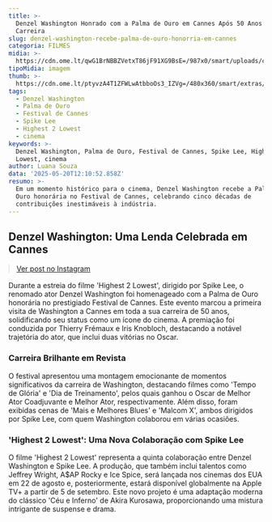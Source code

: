 ```yaml
---
title: >-
  Denzel Washington Honrado com a Palma de Ouro em Cannes Após 50 Anos de
  Carreira
slug: denzel-washington-recebe-palma-de-ouro-honorria-em-cannes
categoria: FILMES
midia: >-
  https://cdn.ome.lt/qwG1BrNBBZVetxT86jF91XG9BsE=/987x0/smart/uploads/conteudo/fotos/Design_sem_nome_31_kA9HiC4.png
tipoMidia: imagem
thumb: >-
  https://cdn.ome.lt/ptyvzA4T1ZFWLwAtbboOs3_IZVg=/480x360/smart/extras/conteudos/Design_sem_nome_31_GCdCwka.png
tags:
  - Denzel Washington
  - Palma de Ouro
  - Festival de Cannes
  - Spike Lee
  - Highest 2 Lowest
  - cinema
keywords: >-
  Denzel Washington, Palma de Ouro, Festival de Cannes, Spike Lee, Highest 2
  Lowest, cinema
author: Luana Souza
data: '2025-05-20T12:10:52.858Z'
resumo: >-
  Em um momento histórico para o cinema, Denzel Washington recebe a Palma de
  Ouro honorária no Festival de Cannes, celebrando cinco décadas de
  contribuições inestimáveis à indústria.
---
```


## Denzel Washington: Uma Lenda Celebrada em Cannes

<blockquote class="instagram-media" data-instgrm-permalink="https://www.instagram.com/reel/DJ2Bnv5Oosx/" data-instgrm-version="14" style="width:100%; max-width:540px; margin:1rem auto;"><a href="https://www.instagram.com/reel/DJ2Bnv5Oosx/">Ver post no Instagram</a></blockquote>

Durante a estreia do filme 'Highest 2 Lowest', dirigido por Spike Lee, o renomado ator Denzel Washington foi homenageado com a Palma de Ouro honorária no prestigiado Festival de Cannes. Este evento marcou a primeira visita de Washington a Cannes em toda a sua carreira de 50 anos, solidificando seu status como um ícone do cinema. A premiação foi conduzida por Thierry Frémaux e Iris Knobloch, destacando a notável trajetória do ator, que inclui duas vitórias no Oscar.

### Carreira Brilhante em Revista

O festival apresentou uma montagem emocionante de momentos significativos da carreira de Washington, destacando filmes como 'Tempo de Glória' e 'Dia de Treinamento', pelos quais ganhou o Oscar de Melhor Ator Coadjuvante e Melhor Ator, respectivamente. Além disso, foram exibidas cenas de 'Mais e Melhores Blues' e 'Malcom X', ambos dirigidos por Spike Lee, com quem Washington colaborou em várias ocasiões.

### 'Highest 2 Lowest': Uma Nova Colaboração com Spike Lee

O filme 'Highest 2 Lowest' representa a quinta colaboração entre Denzel Washington e Spike Lee. A produção, que também inclui talentos como Jeffrey Wright, A$AP Rocky e Ice Spice, será lançada nos cinemas dos EUA em 22 de agosto e, posteriormente, estará disponível globalmente na Apple TV+ a partir de 5 de setembro. Este novo projeto é uma adaptação moderna do clássico 'Céu e Inferno' de Akira Kurosawa, proporcionando uma mistura intrigante de suspense e drama.
